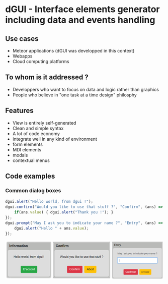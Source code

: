 # dGUI - Interface elements generator including data and events handling

## Use cases
* Meteor applications (dGUI was developped in this context)
* Webapps
* Cloud computing platforms
## To whom is it addressed ?
* Developpers who want to focus on data and logic rather than graphics
* People who believe in "one task at a time design" philosphy
## Features
* View is entirely self-generated
* Clean and simple syntax
* A lot of code economy
* integrate well in any kind of environment
* form elements
* MDI elements
* modals
* contextual menus
## Code examples
### Common dialog boxes
```javascript
dgui.alert("Hello world, from dgui !");
dgui.confirm("Would you like to use that stuff ?", "Confirm", (ans) => {
	if(ans.value) { dgui.alert("Thank you !"); }
});
dgui.prompt("May I ask you to indicate your name ?", "Entry", (ans) => {
	dgui.alert("Hello " + ans.value);
});

```
![alt "test"](examples/commonDialogsBoxes.png)